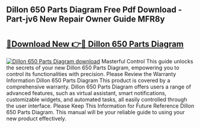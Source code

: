 ## Dillon 650 Parts Diagram Free Pdf Download - Part-jv6 New Repair Owner Guide MFR8y

# <h2><a href="http://dfm5bw.blite.top/?on=Dillon+650+Parts+Diagram">🔗Download New 👉🔴 Dillon 650 Parts Diagram</a></h2>

[![Dillon 650 Parts Diagram download](https://i.imgur.com/lujVjoI.png)](http://dfm5bw.blite.top/?on=Dillon+650+Parts+Diagram)
Masterful Control This guide unlocks the secrets of your new Dillon 650 Parts Diagram, empowering you to control its functionalities with precision. Please Review the Warranty Information Dillon 650 Parts Diagram This product is covered by a comprehensive warranty. Dillon 650 Parts Diagram offers users a range of advanced features, such as virtual assistant, smart notifications, customizable widgets, and automated tasks, all easily controlled through the user interface. Please Keep This Information for Future Reference Dillon 650 Parts Diagram. This manual will be your reliable guide to using your new product effectively.
